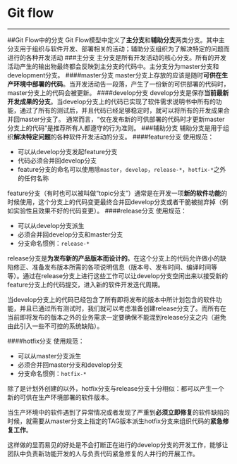 # Git flow

---

##Git Flow中的分支
Git Flow模型中定义了**主分支**和**辅助分支**两类分支。其中主分支用于组织与软件开发、部署相关的活动；辅助分支组织为了解决特定的问题而进行的各种开发活动
###主分支
主分支是所有开发活动的核心分支。所有的开发活动产生的输出物最终都会反映到主分支的代码中。主分支分为master分支和development分支。
####master分支
master分支上存放的应该是随时**可供在生产环境中部署的代码**。当开发活动告一段落，产生了一份新的可供部署的代码时，master分支上的代码会被更新。
####develop分支
develop分支是保存**当前最新开发成果的分支**。当develop分支上的代码已实现了软件需求说明书中所有的功能，通过了所有的测试后，并且代码已经足够稳定时，就可以将所有的开发成果合并回master分支了。
通常而言，“仅在发布新的可供部署的代码时才更新master分支上的代码”是推荐所有人都遵守的行为准则。
###辅助分支
辅助分支是用于组织**解决特定问题**的各种软件开发活动的分支。
####feature分支
使用规范：

 - 可以从develop分支发起feature分支
 - 代码必须合并回develop分支
 - feature分支的命名可以使用除`master`，`develop`，`release-*`，`hotfix-*`之外的任何名称
 
feature分支（有时也可以被叫做“topic分支”）通常是在开发一项**新的软件功能**的时候使用，这个分支上的代码变更最终合并回develop分支或者干脆被抛弃掉（例如实验性且效果不好的代码变更）。
####release分支
使用规范：
 - 可以从develop分支派生
 - 必须合并回develop分支和master分支
 - 分支命名惯例：`release-*`

release分支是**为发布新的产品版本而设计的**。在这个分支上的代码允许做小的缺陷修正、准备发布版本所需的各项说明信息（版本号、发布时间、编译时间等等）。通过在release分支上进行这些工作可以让develop分支空闲出来以接受新的feature分支上的代码提交，进入新的软件开发迭代周期。

当develop分支上的代码已经包含了所有即将发布的版本中所计划包含的软件功能，并且已通过所有测试时，我们就可以考虑准备创建release分支了。而所有在当前即将发布的版本之外的业务需求一定要确保不能混到release分支之内（避免由此引入一些不可控的系统缺陷）。

####hotfix分支
使用规范：

 - 可以从master分支派生
 - 必须合并回master分支和develop分支
 - 分支命名惯例：`hotfix-*`
 
除了是计划外创建的以外，hotfix分支与release分支十分相似：都可以产生一个新的可供在生产环境部署的软件版本。

当生产环境中的软件遇到了异常情况或者发现了严重到**必须立即修复**的软件缺陷的时候，就需要从master分支上指定的TAG版本派生hotfix分支来组织代码的**紧急修复工作**。

这样做的显而易见的好处是不会打断正在进行的develop分支的开发工作，能够让团队中负责新功能开发的人与负责代码紧急修复的人并行的开展工作。

